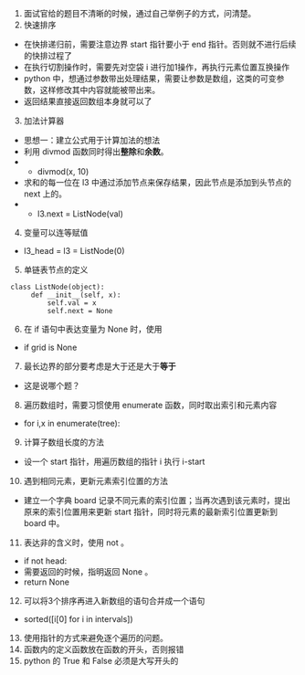1. 面试官给的题目不清晰的时候，通过自己举例子的方式，问清楚。
2. 快速排序
+ 在快排递归前，需要注意边界 start 指针要小于 end 指针。否则就不进行后续的快排过程了
+ 在执行切割操作时，需要先对空袋 i 进行加1操作，再执行元素位置互换操作
+ python 中，想通过参数带出处理结果，需要让参数是数组，这类的可变参数，这样修改其中内容就能被带出来。
+ 返回结果直接返回数组本身就可以了
3. 加法计算器
+ 思想一：建立公式用于计算加法的想法
+ 利用 divmod 函数同时得出**整除**和**余数**。
+ + divmod(x, 10)
+ 求和的每一位在 l3 中通过添加节点来保存结果，因此节点是添加到头节点的 next 上的。
+ + l3.next = ListNode(val)
4. 变量可以连等赋值
+ l3_head = l3 = ListNode(0)
5. 单链表节点的定义
```
class ListNode(object):
     def __init__(self, x):
         self.val = x
         self.next = None
```
6. 在 if 语句中表达变量为 None 时，使用
+ if grid is None
7. 最长边界的部分要考虑是大于还是大于**等于**
+ 这是说哪个题？
8. 遍历数组时，需要习惯使用 enumerate 函数，同时取出索引和元素内容
+ for i,x in enumerate(tree):
9. 计算子数组长度的方法
+ 设一个 start 指针，用遍历数组的指针 i 执行 i-start
10. 遇到相同元素，更新元素索引位置的方法
+ 建立一个字典 board 记录不同元素的索引位置；当再次遇到该元素时，提出原来的索引位置用来更新 start 指针，同时将元素的最新索引位置更新到 board 中。
11. 表达非的含义时，使用 not 。
+ if not head:
+ 需要返回的时候，指明返回 None 。
+ return None
12. 可以将3个排序再进入新数组的语句合并成一个语句
+ sorted(\[i\[0] for i in intervals])
13. 使用指针的方式来避免逐个遍历的问题。
14. 函数内的定义函数放在函数的开头，否则报错
15. python 的 True 和 False 必须是大写开头的
